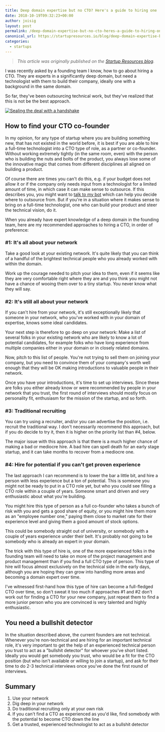 ```yaml
---
title: Deep domain expertise but no CTO? Here's a guide to hiring one
date: 2018-10-19T09:32:23+00:00
author: joisig
layout: post
permalink: /deep-domain-expertise-but-no-cto-heres-a-guide-to-hiring-one/
canonical_url: https://startupresources.io/blog/deep-domain-expertise-but-no-cto-how-to-hire-one/
categories:
  - startups
---
```


> _This article was originally published on the [Startup Resources blog](https://startupresources.io/blog/deep-domain-expertise-but-no-cto-how-to-hire-one/)._

I was recently asked by a founding team I know, how to go about hiring a CTO. They are experts in a significantly deep domain, but need a technologist with them to build their company, ideally one with a background in the same domain.

So far, they've been outsourcing technical work, but they've realized that this is not be the best approach.

[<img class="aligncenter size-large wp-image-105" src="/static/img/recruit-1024x607.jpg" alt="Sealing the deal with a handshake" width="780" height="462" srcset="/static/img/recruit-1024x607.jpg 1024w, /static/img/recruit-300x178.jpg 300w, /static/img/recruit-768x455.jpg 768w, /static/img/recruit.jpg 1280w" sizes="(max-width: 780px) 100vw, 780px" />](/static/img/recruit.jpg)

## How to find your CTO co-founder

In my opinion, for any type of startup where you are building something new, that has not existed in the world before, it is best if you are able to hire a full-time technologist into a CTO type of role, as a partner or co-founder. Without working extremely tightly (in the same room, even) with the person who is building the nuts and bolts of the product, you always lose some of the innovative magic that comes from different disciplines all aligned on building a product.

Of course there are times you can't do this, e.g. if your budget does not allow it or if the company only needs input from a technologist for a limited amount of time, in which case it can make sense to outsource. If this describes you, you might want to <a href="https://landbot.io/u/H-76685-N4PG3YOBF172I1DF/index.html" target="_blank" rel="noopener">talk to my bot</a> which can help you decide where to outsource from. But if you're in a situation where it makes sense to bring on a full-time technologist, one who can build your product and steer the technical vision, do it.

When you already have expert knowledge of a deep domain in the founding team, here are my recommended approaches to hiring a CTO, in order of preference:

### #1: It's all about your network

Take a good look at your existing network. It's quite likely that you can think of a handful of the brightest technical people who you already worked with within the domain.

Work up the courage needed to pitch your idea to them, even if it seems like they are very comfortable right where they are and you think you might not have a chance of wooing them over to a tiny startup. You never know what they will say.

### #2: It's still all about your network

If you can't hire from your network, it's still exceptionally likely that someone in your network, who you've worked with in your domain of expertise, knows some ideal candidates.

Your next step is therefore to go deep on your network: Make a list of several folks in your existing network who are likely to know a lot of potential candidates, for example folks who have long experience from multiple companies either in your domain or in closely related domains.

Now, pitch to this list of people. You're not trying to sell them on joining your company, but you need to convince them of your company's worth well enough that they will be OK making introductions to valuable people in their network.

Once you have your introductions, it's time to set up interviews. Since these are folks you either already know or were recommended by people in your network that you trust, the first round of interviews should mostly focus on personality fit, enthusiasm for the mission of the startup, and so forth.

### #3: Traditional recruiting

You can try using a recruiter, and/or you can advertise the position, i.e. recruit the traditional way. I don't necessarily recommend this approach, but if you do decide to try it, then it is higher on the priority list than #4, below.

The major issue with this approach is that there is a much higher chance of making a bad or mediocre hire. A bad hire can spell death for an early stage startup, and it can take months to recover from a mediocre one.

### #4: Hire for potential if you can't get proven experience

The last approach I can recommend is to lower the bar a little bit, and hire a person with less experience but a ton of potential. This is someone you might not be ready to put in a CTO role yet, but who you could see filling a CTO role within a couple of years. Someone smart and driven and very enthusiastic about what you're building.

You might hire this type of person as a full co-founder who takes a bunch of risk with you and gets a good share of equity, or you might hire them more as an "employee number one," paying them close to market rate for their experience level and giving them a good amount of stock options.

This could be somebody straight out of university, or somebody with a couple of years experience under their belt. It's probably not going to be somebody who is already an expert in your domain.

The trick with this type of hire is, one of the more experienced folks in the founding team will need to take on more of the project management and product management than if you find a full CTO type of person. This type of hire will focus almost exclusively on the technical side in the early days, although you are hoping they can grow into handling more areas and becoming a domain expert over time.

I've witnessed first-hand how this type of hire can become a full-fledged CTO over time, so don't sweat it too much if approaches #1 and #2 don't work out for finding a CTO for your new company, just repeat them to find a more junior person who you are convinced is very talented and highly enthusiastic.

## You need a bullshit detector

In the situation described above, the current founders are not technical. Whenever you're non-technical and are hiring for an important technical role, it's very important to get the help of an experienced technical person you trust to act as a "bullshit detector" for whoever you've short listed. Ideally you would get somebody you trust, who would be a fit for the CTO position (but who isn't available or willing to join a startup), and ask for their time to do 2-3 technical interviews once you've done the first round of interviews.

## Summary

  1. Use your network
  2. Dig deep in your network
  3. Do traditional recruiting only at your own risk
  4. If you can't find a CTO as experienced as you'd like, find somebody with the potential to become CTO down the line
  5. Get a trusted, experienced technologist to act as a bullshit detector
